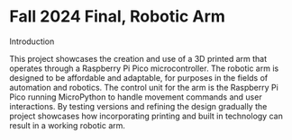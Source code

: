 # Fall 2024 Final, Robotic Arm
Introduction

This project showcases the creation and use of a 3D printed arm that operates through a Raspberry Pi Pico microcontroller. The robotic arm is designed to be affordable and adaptable, for purposes in the fields of automation and robotics. The control unit for the arm is the Raspberry Pi Pico running MicroPython to handle movement commands and user interactions. By testing versions and refining the design gradually the project showcases how incorporating printing and built in technology can result in a working robotic arm.
